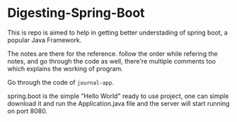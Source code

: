 # Digesting-Spring-Boot
This is repo is aimed to help in getting better understading of spring boot, a popular Java Framework. 

The notes are there for the reference. follow the order while refering the notes, 
and go through the code as well, there're multiple comments too which explains the working of program. 

Go through the code of `journal-app`.

spring.boot is the simple "Hello World" ready to use project, one can simple download it and run the Application.java file and the server will start running on port 8080.
